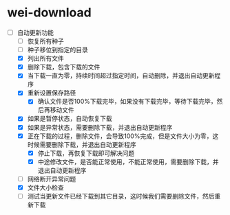 # wei-download

- [ ] 自动更新功能
    - [ ] 恢复所有种子
    - [ ] 种子移位到指定的目录
    - [x] 列出所有文件
    - [x] 删除下载，包含下载的文件
    - [x] 当下载一直为零，持续时间超过指定时间，自动删除，并退出自动更新程序
    - [x] 重新设置保存路径
        - [x] 确认文件是否100%下载完毕，如果没有下载完毕，等待下载完毕，然后再移动文件
    - [x] 如果是暂停状态，自动恢复下载
    - [x] 如果是异常状态，需要删除下载，并退出自动更新程序
    - [x] 正在下载的过程，删除文件，会导致100%完成，但是文件大小为零，这时候需要删除下载，并退出自动更新程序
        - [x] 停止下载，再恢复下载即可解决问题
        - [x] 中途修改文件，是否能正常使用，不能正常使用，需要删除下载，并退出自动更新程序
    - [ ] 网络断开异常问题
    - [x] 文件大小检查
    - [ ] 测试当更新文件已经下载到其它目录，这时候我们需要删除文件，然后重新下载